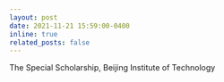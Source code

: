 ```yaml
---
layout: post
date: 2021-11-21 15:59:00-0400
inline: true
related_posts: false
---
```


The Special Scholarship, Beijing Institute of Technology